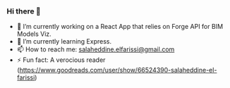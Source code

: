 ### Hi there 👋

- 🔭 I’m currently working on a React App that relies on Forge API for BIM Models Viz.
- 🌱 I’m currently learning Express.
- 📫 How to reach me: salaheddine.elfarissi@gmail.com
- ⚡ Fun fact: A verocious reader (https://www.goodreads.com/user/show/66524390-salaheddine-el-farissi)
